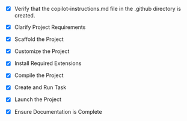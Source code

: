 - [x] Verify that the copilot-instructions.md file in the .github directory is created.

- [x] Clarify Project Requirements
	<!-- ✅ MQTT web control application with real-time data visualization, multi-page layout with sidebar navigation -->

- [x] Scaffold the Project
	<!--
	✅ Created HTML/CSS/JavaScript structure for MQTT web application
	✅ Created index.html with sidebar navigation and multi-page layout
	✅ Created CSS styling with modern responsive design
	✅ Created JavaScript modules for MQTT, Charts, and App logic
	-->

- [x] Customize the Project
	<!--
	✅ Implemented MQTT client with WebSocket support
	✅ Implemented real-time chart visualization with Chart.js
	✅ Implemented sidebar navigation with three pages: Dashboard, Logs, Settings
	✅ Implemented data cards for real-time sensor values
	✅ Implemented preset control buttons
	✅ Implemented heartbeat functionality
	✅ Implemented message logging system
	-->

- [x] Install Required Extensions
	<!-- ✅ No specific extensions needed for HTML/CSS/JS project -->

- [x] Compile the Project
	<!--
	✅ No compilation needed for static web files - ready to run
	✅ Fixed Chart.js CDN to use stable version
	-->

- [x] Create and Run Task
	<!--
	✅ Created and started local HTTP server task on port 8000
	-->

- [x] Launch the Project
	<!--
	✅ Ready for browser testing at http://localhost:8000
	-->

- [x] Ensure Documentation is Complete
	<!--
	✅ Complete README.md with setup instructions
	✅ Added mqtt-server-setup.md for testing
	✅ Multi-page application with Dashboard (User), Logs, and Settings pages
	-->
